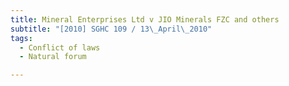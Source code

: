 ```yaml
---
title: Mineral Enterprises Ltd v JIO Minerals FZC and others 
subtitle: "[2010] SGHC 109 / 13\_April\_2010"
tags:
  - Conflict of laws
  - Natural forum

---
```


